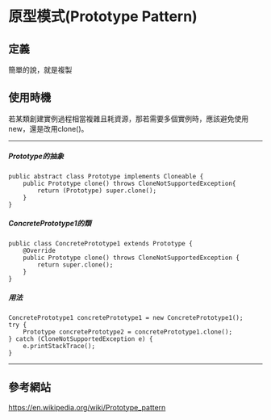 # 原型模式(Prototype Pattern)
## 定義
簡單的說，就是複製

## 使用時機
若某類創建實例過程相當複雜且耗資源，那若需要多個實例時，應該避免使用new，還是改用clone()。

-------------------------------------------------------
##### Prototype的抽象
    public abstract class Prototype implements Cloneable {
        public Prototype clone() throws CloneNotSupportedException{
            return (Prototype) super.clone();
        }
    }

##### ConcretePrototype1的類
    public class ConcretePrototype1 extends Prototype {
        @Override
        public Prototype clone() throws CloneNotSupportedException {
            return super.clone();
        }
    }

##### 用法
    ConcretePrototype1 concretePrototype1 = new ConcretePrototype1();
    try {
        Prototype concretePrototype2 = concretePrototype1.clone();
    } catch (CloneNotSupportedException e) {
        e.printStackTrace();
    }    
----------------------------------
## 參考網站

https://en.wikipedia.org/wiki/Prototype_pattern